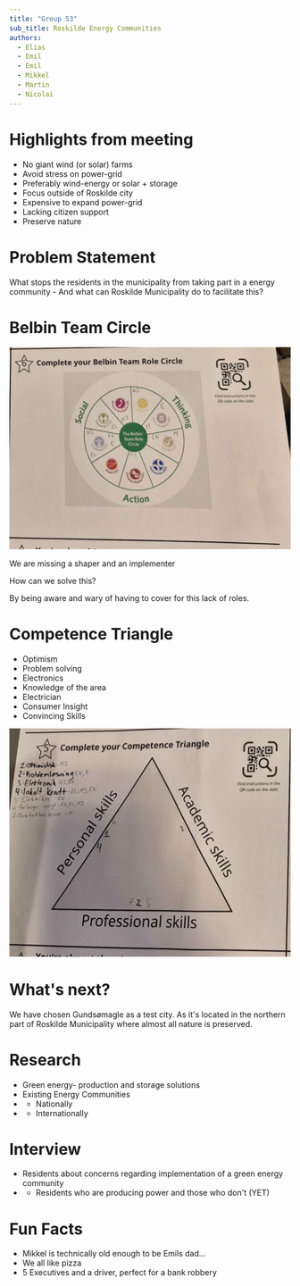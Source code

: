 ```yaml
---
title: "Group 53"
sub_title: Roskilde Energy Communities
authors: 
  - Elias
  - Emil
  - Emil
  - Mikkel
  - Martin
  - Nicolai
---
```

<!-- font_size: 3 -->

Highlights from meeting
===

- No giant wind (or solar) farms
- Avoid stress on power-grid
- Preferably wind-energy or solar + storage
- Focus outside of Roskilde city
- Expensive to expand power-grid
- Lacking citizen support
- Preserve nature
<!-- new_lines: 5 -->
<!-- pause -->
# Problem Statement
What stops the residents in the municipality from taking part in a
energy community - And what can Roskilde Municipality do to facilitate this?

<!-- end_slide -->
<!-- font_size: 3 -->

Belbin Team Circle
===
![image:width:65%](./belbin.jpg)

We are missing a shaper and an implementer

How can we solve this?
<!-- pause --> 
By being aware and wary of having to cover for this lack of roles.

<!-- end_slide -->
<!-- font_size: 3 -->
Competence Triangle
===
<!-- column_layout: [1, 1] -->
<!-- column: 0 -->

- Optimism
- Problem solving
- Electronics
- Knowledge of the area
- Electrician
- Consumer Insight
- Convincing Skills

<!-- column: 1 -->
![image:width:100%](./competence.jpg)

<!-- end_slide -->
<!-- font_size: 3 -->
What's next?
===

We have chosen Gundsømagle as a test city.
As it's located in the northern part of Roskilde Municipality where almost all nature is preserved.

# Research
- Green energy- production and storage solutions
- Existing Energy Communities
- - Nationally
- - Internationally

# Interview
- Residents about concerns regarding implementation of a green energy community
- - Residents who are producing power and those who don't (YET)


<!-- end_slide -->
<!-- font_size: 3 -->

Fun Facts
===

- Mikkel is technically old enough to be Emils dad...
- We all like pizza
- 5 Executives and a driver, perfect for a bank robbery





